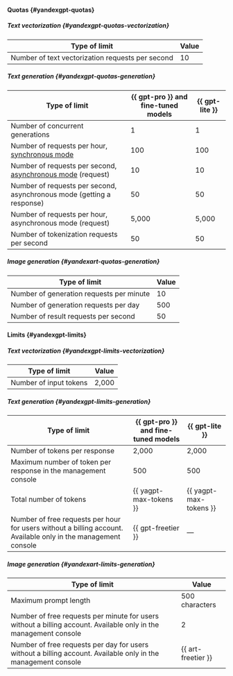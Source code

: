 #### Quotas {#yandexgpt-quotas}

##### Text vectorization {#yandexgpt-quotas-vectorization}

| Type of limit | Value |
----- | -----
| Number of text vectorization requests per second | 10 |

##### Text generation {#yandexgpt-quotas-generation}

| Type of limit | {{ gpt-pro }} and fine-tuned models | {{ gpt-lite }} |
----- | ----- | -----
| Number of concurrent generations | 1 | 1 |
| Number of requests per hour, [synchronous mode](../yandexgpt/concepts/index.md#working-mode) | 100 | 100 |
| Number of requests per second, [asynchronous mode](../yandexgpt/concepts/index.md#working-mode) (request) | 10 | 10 |
| Number of requests per second, asynchronous mode (getting a response) | 50 | 50 |
| Number of requests per hour, asynchronous mode (request) | 5,000 | 5,000 |
| Number of tokenization requests per second | 50 | 50 |

##### Image generation {#yandexart-quotas-generation}

| Type of limit | Value |
----- | -----
| Number of generation requests per minute | 10 |
| Number of generation requests per day | 500 |
| Number of result requests per second | 50 |

#### Limits {#yandexgpt-limits}

##### Text vectorization {#yandexgpt-limits-vectorization}

| Type of limit | Value |
----- | -----
| Number of input tokens | 2,000 |

##### Text generation {#yandexgpt-limits-generation}

| Type of limit | {{ gpt-pro }} and fine-tuned models | {{ gpt-lite }} |
----- | ----- | -----
| Number of tokens per response | 2,000 | 2,000 |
| Maximum number of token per response in the management console | 500 | 500 |
| Total number of tokens | {{ yagpt-max-tokens }} | {{ yagpt-max-tokens }} |
| Number of free requests per hour for users without a billing account. Available only in the management console | {{ gpt-freetier }} | — |

##### Image generation {#yandexart-limits-generation}

| Type of limit | Value |
----- | -----
| Maximum prompt length | 500 characters |
| Number of free requests per minute for users without a billing account. Available only in the management console | 2 |
| Number of free requests per day for users without a billing account. Available only in the management console | {{ art-freetier }} |
